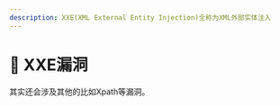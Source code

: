 ```yaml
---
description: XXE(XML External Entity Injection)全称为XML外部实体注入
---
```


# 📕 XXE漏洞

其实还会涉及其他的比如Xpath等漏洞。









































